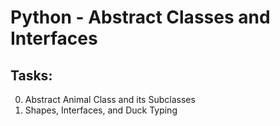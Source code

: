 # Python - Abstract Classes and Interfaces

## Tasks:

0. Abstract Animal Class and its Subclasses
1. Shapes, Interfaces, and Duck Typing
